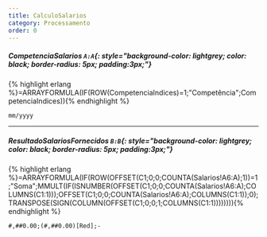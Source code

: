 ```yaml
---
title: CalculoSalarios
category: Processamento
order: 0
---
```


##### **CompetenciaSalarios** `A:A`{: style="background-color: lightgrey; color: black; border-radius: 5px; padding:3px;"}
{% highlight erlang %}=ARRAYFORMULA(IF(ROW(CompetenciaIndices)=1;"Competência";CompetenciaIndices)){% endhighlight %}


~~~
mm/yyyy
~~~




* * *

##### **ResultadoSalariosFornecidos** `B:B`{: style="background-color: lightgrey; color: black; border-radius: 5px; padding:3px;"}
{% highlight erlang %}=ARRAYFORMULA(IF(ROW(OFFSET(C1;0;0;COUNTA(Salarios!A6:A);1))=1;"Soma";MMULT(IF(ISNUMBER(OFFSET(C1;0;0;COUNTA(Salarios!A6:A);COLUMNS(C1:1)));OFFSET(C1;0;0;COUNTA(Salarios!A6:A);COLUMNS(C1:1));0);TRANSPOSE(SIGN(COLUMN(OFFSET(C1;0;0;1;COLUMNS(C1:1)))))))){% endhighlight %}


~~~
#,##0.00;(#,##0.00)[Red];-
~~~


